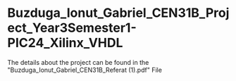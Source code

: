 # Buzduga_Ionut_Gabriel_CEN31B_Project_Year3Semester1-PIC24_Xilinx_VHDL


The details about the project can be found in the "Buzduga_Ionut_Gabriel_CEN31B_Referat (1).pdf"  File
